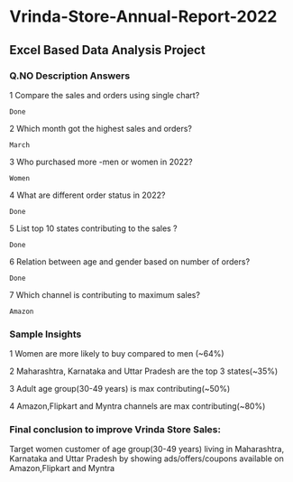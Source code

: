 <h1>Vrinda-Store-Annual-Report-2022</h1>
 
 
<h2>Excel Based Data Analysis Project</h2>


  <h3>Q.NO	Description	Answers</h3>


1	Compare the sales and orders using single chart?

    Done

2	Which month got the highest sales and orders?	

    March

3	Who purchased more -men or women in 2022?	

    Women

4	What are different order status in 2022?

    Done

5	List top 10 states contributing to the sales ?

    Done

6	Relation between age and gender based on number of orders?

    Done

7	Which channel is contributing to maximum sales?	

    Amazon

		
<h3>Sample Insights</h3>

		
1	Women are more likely to buy compared to men (~64%)
	
2	Maharashtra, Karnataka and Uttar Pradesh are the top 3 states(~35%)
	
3	Adult age group(30-49 years) is max contributing(~50%)	

4	Amazon,Flipkart and Myntra channels are max contributing(~80%)	


 <h3>Final conclusion to improve Vrinda Store Sales:</h3>

 Target women customer of age group(30-49 years) living in Maharashtra, Karnataka and Uttar Pradesh by showing ads/offers/coupons available on Amazon,Flipkart and   Myntra						
							
							
							
							
							

